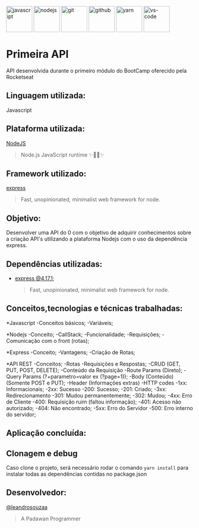 
<div>
  <a target="_blank">
    <img height="70" src="https://i.postimg.cc/Hczvc0Tn/javascript.png" alt="javascript"/>
  </a>
  <a target="_blank">
    <img height="70" src="https://i.postimg.cc/PrrMbYVN/nodejs.png" alt="nodejs"/>
  </a> 
  <a target="_blank">
    <img height="70" src="https://i.postimg.cc/6yr2dMDM/git.png" alt="git"/>
  </a> 
  <a target="_blank">
    <img  height="70" src="https://i.postimg.cc/Yv8vPh2g/github.png" alt="github"/>
  </a>
  <a target="_blank">
    <img  height="70" src="https://i.postimg.cc/k2j5czwv/yarn.png" alt="yarn"/>
  </a> 
  <a target="_blank">
    <img height="70" src="https://i.postimg.cc/qtRNH4gF/vs-code.png" alt="vs-code"/>
  </a> 
 
</div>

# Primeira API
API desenvolvida durante o primeiro módulo do BootCamp oferecido pela Rocketseat

## Linguagem utilizada: 
   Javascript
   
## Plataforma utilizada:
  [NodeJS](https://github.com/nodejs/node)
  >Node.js JavaScript runtime ✨🐢🚀✨

## Framework utilizado:
  [express](https://github.com/expressjs/express)
  >Fast, unopinionated, minimalist web framework for node.

## Objetivo:
  Desenvolver uma API do 0 com o objetivo de adquirir conhecimentos sobre a criação API's utilizando a plataforma Nodejs com o uso da dependência express.
  
## Dependências utilizadas:
  * [express @4.17.1](https://github.com/expressjs/express);
    >Fast, unopinionated, minimalist web framework for node.
    
## Conceitos,tecnologias e técnicas trabalhadas:
  *Javascript
    -Conceitos básicos;
    -Variáveis;
  
  *Nodejs
    -Conceito;
    -CallStack;
    -Funcionalidade;
    -Requisições;
    -Comunicação com o front (rotas);

  *Express
    -Conceito;
    -Vantagens;
    -Criação de Rotas;

  *API REST
    -Conceitos;
    -Rotas
    -Requisições e Respostas;
    -CRUD (GET, PUT, POST, DELETE);
    -Conteúdo da Requisição
     -Route Params (Direto);
     -Query Params (?+parametro=valor ex (?page=1));
     -Body (Conteúdo) (Somente POST e PUT);
     -Header (Informações extras)
    -HTTP codes
     -1xx: Informacionais;
     -2xx: Sucesso
      -200: Sucesso;
      -201: Criado;
     -3xx: Redirecionamento
      -301: Mudou permanentemente;
      -302: Mudou;
     -4xx: Erro de Cliente
      -400: Requisição ruim (faltou informação);
      -401: Acesso não autorizado;
      -404: Não encontrado;
     -5xx: Erro do Servidor
      -500: Erro interno do servidor;

    
## Aplicação concluída:



## Clonagem e debug

Caso clone o projeto, será necessário rodar o comando ```yarn install``` para instalar todas as dependências contidas no package.json

## Desenvolvedor:
  [@leandrosouzaa](https://github.com/leandrosouzaa)
  >A Padawan Programmer
